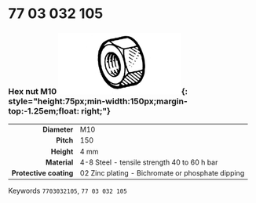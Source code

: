 # 77 03 032 105

### Hex nut M10 ![](../assets/images/parts/hex_bolt.png){: style="height:75px;min-width:150px;margin-top:-1.25em;float: right;"}

|   |   |
|---:|---|
**Diameter** | M10
**Pitch** |150
**Height** |4 mm
**Material** | 4-8 Steel - tensile strength 40 to 60 h bar
**Protective coating** | 02 Zinc plating - Bichromate or phosphate dipping

Keywords `7703032105`, `77 03 032 105`
